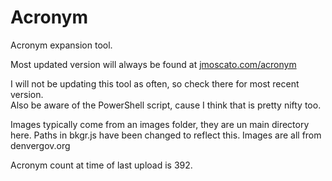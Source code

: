 # Acronym
Acronym expansion tool.


Most updated version will always be found at <a href='https://jmoscato.com/acronym/' target="_blank">jmoscato.com/acronym</a>

I will not be updating this tool as often, so check there for most recent version.
  <br>
Also be aware of the PowerShell script, cause I think that is pretty nifty too.

Images typically come from an images folder, they are un main directory here.
Paths in bkgr.js have been changed to reflect this.
Images are all from denvergov.org


Acronym count at time of last upload is 392.
